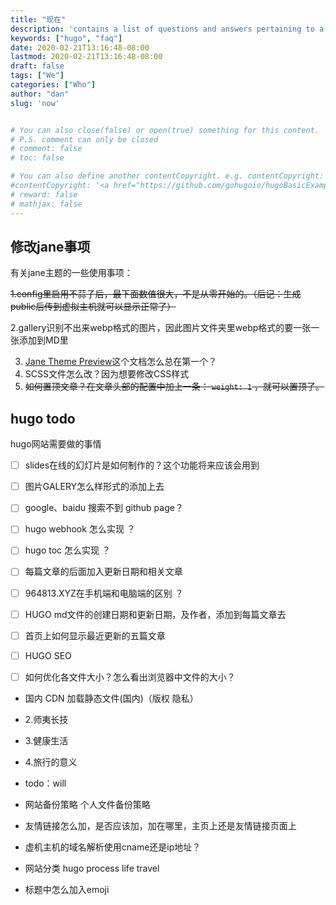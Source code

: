 ```yaml
---
title: "现在"
description: 'contains a list of questions and answers pertaining to a particular topic. '
keywords: ["hugo", "faq"]
date: 2020-02-21T13:16:48-08:00
lastmod: 2020-02-21T13:16:48-08:00
draft: false
tags: ["We"]
categories: ["Who"]
author: "dan"
slug: 'now'


# You can also close(false) or open(true) something for this content.
# P.S. comment can only be closed
# comment: false
# toc: false

# You can also define another contentCopyright. e.g. contentCopyright: "This is another copyright."
#contentCopyright: '<a href="https://github.com/gohugoio/hugoBasicExample" rel="noopener" target="_blank">See origin</a>'
# reward: false
# mathjax: false
---
```

## 修改jane事项

有关jane主题的一些使用事项：

~~1.config里启用不蒜子后，最下面数值很大，不是从零开始的。（后记：生成public后传到虚拟主机就可以显示正常了）~~

2.gallery识别不出来webp格式的图片，因此图片文件夹里webp格式的要一张一张添加到MD里

3. [Jane Theme Preview](/post/jane-theme-preview/)这个文档怎么总在第一个？
4. SCSS文件怎么改？因为想要修改CSS样式
5. ~~如何置顶文章？在文章头部的配置中加上一条： `weight: 1` ，就可以置顶了。~~

## hugo todo

hugo网站需要做的事情

- [ ] slides在线的幻灯片是如何制作的？这个功能将来应该会用到

- [ ] 图片GALERY怎么样形式的添加上去

- [ ] google、baidu 搜索不到 github page？

- [ ] hugo webhook 怎么实现 ？

- [ ] hugo toc 怎么实现 ？

- [ ] 每篇文章的后面加入更新日期和相关文章

- [ ] 964813.XYZ在手机端和电脑端的区别 ？

- [ ] HUGO md文件的创建日期和更新日期，及作者，添加到每篇文章去

- [ ] 首页上如何显示最近更新的五篇文章

- [ ] HUGO SEO

- [ ] 如何优化各文件大小？怎么看出浏览器中文件的大小？

- 国内 CDN 加载静态文件(国内)（版权 隐私）

- 2.师夷长技

- 3.健康生活

- 4.旅行的意义

- todo：will

- 网站备份策略 个人文件备份策略

- 友情链接怎么加，是否应该加，加在哪里，主页上还是友情链接页面上

- 虚机主机的域名解析使用cname还是ip地址？

- 网站分类 hugo process life travel

- 标题中怎么加入emoji